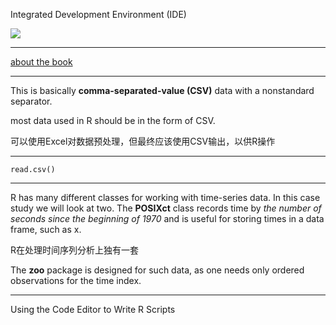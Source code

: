 Integrated Development Environment (IDE)


![](http://img3.douban.com/view/photo/photo/public/p2190490961.jpg)


----

[about the book](http://shop.oreilly.com/product/0636920021278.do)

---

This is basically **comma-separated-value (CSV)** data with a nonstandard separator.

most data used in R should be in the form of CSV.

可以使用Excel对数据预处理，但最终应该使用CSV输出，以供R操作

---

    read.csv()

---

R has many different classes for working with time-series data. In this case study we will look at two. The  **POSIXct** class records time by *the number of
seconds since the beginning of 1970* and is useful for storing times in a data frame, such
as x. 

R在处理时间序列分析上独有一套

The **zoo** package is designed for such data, as one
needs only ordered observations for the time index.


----

Using the Code Editor to Write R Scripts
